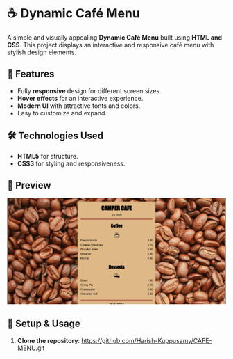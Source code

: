 # ☕ Dynamic Café Menu

A simple and visually appealing **Dynamic Café Menu** built using **HTML and CSS**. This project displays an interactive and responsive café menu with stylish design elements.

## 🚀 Features
- Fully **responsive** design for different screen sizes.
- **Hover effects** for an interactive experience.
- **Modern UI** with attractive fonts and colors.
- Easy to customize and expand.

## 🛠️ Technologies Used
- **HTML5** for structure.
- **CSS3** for styling and responsiveness.

## 📸 Preview
![Café Menu Preview](./Screenshot%202025-02-18%20105835.png)

## 🔧 Setup & Usage
1. **Clone the repository**:  https://github.com/Harish-Kuppusamy/CAFE-MENU.git
   
